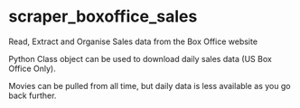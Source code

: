 # scraper_boxoffice_sales

Read, Extract and Organise Sales data from the Box Office website

Python Class object can be used to download daily sales data (US Box Office Only).

Movies can be pulled from all time, but daily data is less available as you go back further.
